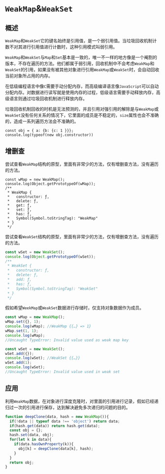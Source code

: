 # `WeakMap`&`WeakSet`

## 概述

`WeakMap`和`WeakSet`它的键名始终是引用值，是一个弱引用值。当垃圾回收机制计数不对其进行引用值进行计数时，这种引用模式叫弱引用。

`WeakMap`和`WeakSet`与`Map`和`Set`基本是一致的，唯一不一样的地方像是一个阉割的版本，不存在遍历的方法。他们都属于弱引用，回收机制中不会考虑`WeakMap`和`WeakSet`的引用，如果没有被其他对象进行引用`WeakMap`或`WeakSet`时，会自动回收当前对象所占用的内存。

在低级编程语言中像`C`需要手动分配内存，而高级编译语言像`JavaScript`可以自动分配内存。对数据进行读写就是使用内存的过程，低级语言需要手动释放内存，高级语言则通过垃圾回收机制进行释放内存。

垃圾回收机制回收的时机是无法预测的，并且引用对强引用的解除是与`WeakMap`或`WeakSet`没有任何关系的情况下，它里面的成员是不稳定的，`size`属性也会不准确的，造成一系列遍历方法会不准确的。

```
const obj = { a: {b: {c: 1 }}};
console.log(typeof(new obj.constructor))
```



## 增删查

尝试查看`WeakMap`结构的原型，里面有非常少的方法，仅有增删查方法，没有遍历的方法。

```JS
const wMap = new WeakMap();
console.log(Object.getPrototypeOf(wMap));
/**
 * WeakMap {
 *   constructor: ƒ, 
 *   delete: ƒ, 
 *   get: ƒ, 
 *   set: ƒ, 
 *   has: ƒ,
 *   Symbol(Symbol.toStringTag): "WeakMap"
 * }
 */
```

尝试查看`WeakSet`结构的原型，里面有非常少的方法，仅有增删查方法，没有遍历的方法。

```js
const wSet = new WeakSet();
console.log(Object.getPrototypeOf(wSet));
/**
 * WeakSet {
 *   constructor: ƒ, 
 *   delete: ƒ, 
 *   add: ƒ, 
 *   has: ƒ,
 *   Symbol(Symbol.toStringTag): "WeakSet"
 * }
 */
```

假如希望`WeekMap`或`WeakSet`数据进行存储时，仅支持对象数据作为成员。

```js
const wMap = new WeakMap();
wMap.set({}, 1);
console.log(wMap); //WeakMap {{…} => 1}
wMap.set(1, 1);
console.log(wMap);
//Uncaught TypeError: Invalid value used as weak map key
```

```js
const wSet = new WeakSet();
wSet.add({});
console.log(wSet); //WeakSet {{…}}
wSet.add(1);
console.log(wSet);
//Uncaught TypeError: Invalid value used in weak set
```



## 应用

利用`WeakMap`数据，在对象进行深度克隆时，对里面的引用进行记录，假如已经递归过一次的引用进行保存，达到解决避免多次递归的问题的目的。

```js
function deepClone(data, hash = new WeakMap()){
  if(!data || typeof data !== 'object') return data;
  if(hash.get(data)) return hash.get(data);
  const obj = {};
  hash.set(data, obj);
  for(let k in data){
    if(data.hasOwnProperty(k)){
      obj[k] = deepClone(data[k], hash);
    }
  }
  return obj;
}
```

